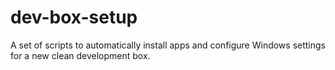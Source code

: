 # dev-box-setup
A set of scripts to automatically install apps and configure Windows settings for a new clean development box.
